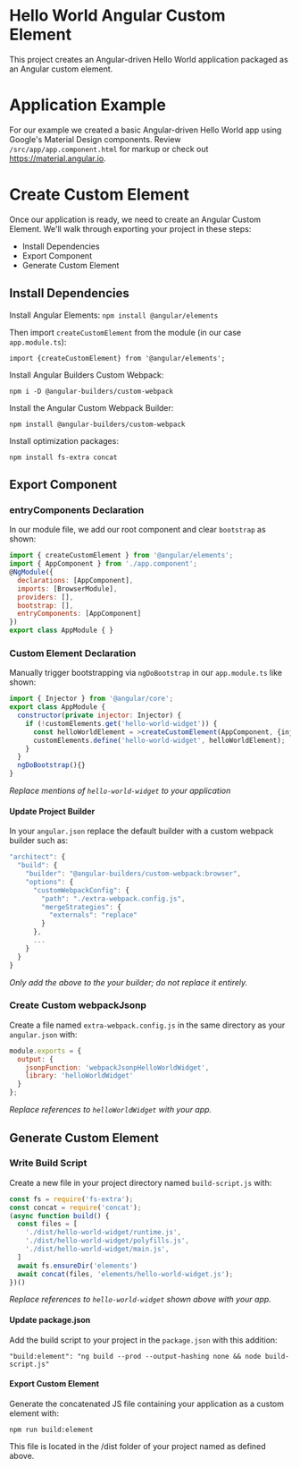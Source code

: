 Hello World Angular Custom Element
=======

This project creates an Angular-driven Hello World application packaged as an Angular custom element.

# Application Example
For our example we created a basic Angular-driven Hello World app using Google's Material Design components. Review `/src/app/app.component.html` for markup or check out https://material.angular.io.

# Create Custom Element
Once our application is ready, we need to create an Angular Custom Element. We'll walk through exporting your project in these steps:
* Install Dependencies
* Export Component
* Generate Custom Element

## Install Dependencies
Install Angular Elements:
`npm install @angular/elements`

Then import `createCustomElement` from the module (in our case `app.module.ts`):

`import {createCustomElement} from '@angular/elements';`

Install Angular Builders Custom Webpack:

`npm i -D @angular-builders/custom-webpack`

Install the Angular Custom Webpack Builder:

`npm install @angular-builders/custom-webpack`

Install optimization packages:

`npm install fs-extra concat`

## Export Component

### entryComponents Declaration
In our module file, we add our root component and clear `bootstrap` as shown:
```javascript
import { createCustomElement } from '@angular/elements';
import { AppComponent } from './app.component';
@NgModule({
  declarations: [AppComponent],
  imports: [BrowserModule],
  providers: [],
  bootstrap: [],
  entryComponents: [AppComponent]
})
export class AppModule { }
```

### Custom Element Declaration
Manually trigger bootstrapping via `ngDoBootstrap` in our `app.module.ts` like shown:
```javascript
import { Injector } from '@angular/core';
export class AppModule {
  constructor(private injector: Injector) {
    if (!customElements.get('hello-world-widget')) {
      const helloWorldElement = >createCustomElement(AppComponent, {injector});
      customElements.define('hello-world-widget', helloWorldElement);
    }
  }
  ngDoBootstrap(){}
}
```
*Replace mentions of `hello-world-widget` to your application*

#### Update Project Builder
In your `angular.json` replace the default builder with a custom webpack builder such as:
```javascript
"architect": {
  "build": {
    "builder": "@angular-builders/custom-webpack:browser",
    "options": {
      "customWebpackConfig": {
        "path": "./extra-webpack.config.js",
        "mergeStrategies": {
          "externals": "replace"
        }
      },
      ...
    }
  }
}
```
*Only add the above to the your builder; do not replace it entirely.*

### Create Custom webpackJsonp
Create a file named `extra-webpack.config.js` in the same directory as your `angular.json` with:
```javascript
module.exports = {
  output: {
    jsonpFunction: 'webpackJsonpHelloWorldWidget',
    library: 'helloWorldWidget'
  }
};
```
*Replace references to `helloWorldWidget` with your app.*

## Generate Custom Element

### Write Build Script
Create a new file in your project directory named `build-script.js` with:
```javascript
const fs = require('fs-extra');
const concat = require('concat');
(async function build() {
  const files = [
    './dist/hello-world-widget/runtime.js',
    './dist/hello-world-widget/polyfills.js',
    './dist/hello-world-widget/main.js',
  ]
  await fs.ensureDir('elements')
  await concat(files, 'elements/hello-world-widget.js');
})()
```
*Replace references to `hello-world-widget` shown above with your app.*

#### Update package.json
Add the build script to your project in the `package.json` with this addition:

`"build:element": "ng build --prod --output-hashing none && node build-script.js"`

#### Export Custom Element
Generate the concatenated JS file containing your application as a custom element with:

`npm run build:element`

This file is located in the /dist folder of your project named as defined above.